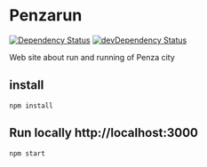 # Penzarun

[![Dependency Status](https://david-dm.org/vikshv/penzarun.svg?theme=shields.io)](https://david-dm.org/penzarun/penzarun)
[![devDependency Status](https://david-dm.org/vikshv/penzarun/dev-status.svg?theme=shields.io)](https://david-dm.org/penzarun/penzarun#info=devDependencies)

Web site about run and running of Penza city

## install
`npm install`

## Run locally http://localhost:3000
`npm start`
